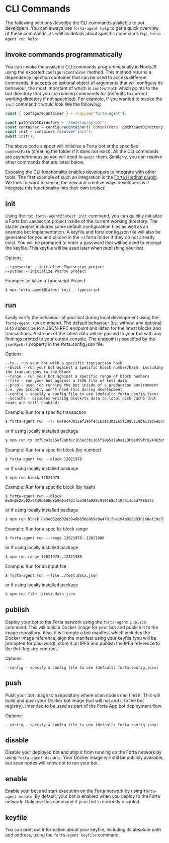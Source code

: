 # CLI Commands

The following sections describe the CLI commands available to bot developers. You can always use `forta-agent help` to get a quick overview of these commands, as well as details about specific commands e.g. `forta-agent run help`.

## Invoke commands programmatically

You can invoke the available CLI commands programmatically in NodeJS using the exported `configureContainer` method. This method returns a dependency injection container that can be used to access different commands. It accepts an optional object of arguments that will configure its behaviour, the most important of which is `contextPath` which points to the bot directory that you are running commands for (defaults to current working directory if not specified). For example, if you wanted to invoke the `init` command it would look like the following:

```js
const { configureContainer } = require("forta-agent");

const pathToBotDirectory = "/Desktop/my-bot";
const container = configureContainer({ contextPath: pathToBotDirectory });
const init = container.resolve("init");
await init();
```

The above code snippet will initialize a Forta bot at the specified `contextPath` (creating the folder if it does not exist). All the CLI commands are asynchronous so you will need to `await` them. Similarly, you can resolve other commands that are listed below.

Exposing the CLI functionality enables developers to integrate with other tools. The first example of such an integration is the [Forta Hardhat plugin](hardhat.md). We look forward to seeing the new and creative ways developers will integrate this functionality into their own toolset!

## init

Using the `npx forta-agent@latest init` command, you can quickly initialize a Forta bot Javascript project inside of the current working directory. The starter project includes some default configuration files as well as an example bot implementation. A keyfile and forta.config.json file will also be generated for you and placed in the ~/.forta folder if they do not already exist. You will be prompted to enter a password that will be used to encrypt the keyfile. This keyfile will be used later when publishing your bot.

Options:

```
--typescript - initialize Typescript project
--python - initialize Python project
```

Example: Initialize a Typescript Project

```
$ npx forta-agent@latest init --typescript
```

## run

Easily verify the behaviour of your bot during local development using the `forta-agent run` command. The default behaviour (i.e. without any options) is to subscribe to a JSON-RPC endpoint and listen for the latest blocks and transactions. A stream of the latest data will be passed to your bot with any findings printed to your output console. The endpoint is specified by the `jsonRpcUrl` property in the forta.config.json file.

Options:

```
--tx - run your bot with a specific transaction hash
--block - run your bot against a specific block number/hash, including the transactions in the block
--range - run your bot against a specific range of block numbers
--file - run your bot against a JSON file of test data
--prod - used for running the bot inside of a production environment i.e. you probably won’t need this during development
--config - specify a config file to use (default: forta.config.json)
--nocache - disables writing block/tx data to local disk cache (but reads are still enabled)
```

Example: Run for a specific transaction

```bash
$ forta-agent run --tx 0xf9c43e15ef2abfec163ec3b1165f18a5119ba119b6e059fc924903e5251e3543
```

or if using locally installed package

```bash
$ npm run tx 0xf9c43e15ef2abfec163ec3b1165f18a5119ba119b6e059fc924903e5251e3543
```

Example: Run for a specific block (by number)

```
$ forta-agent run --block 12821978
```

or if using locally installed package

```bash
$ npm run block 12821978
```

Example: Run for a specific block (by hash)

```
$ forta-agent run --block 0x9e052eb02a3849b650e8b9e0a47b1fae194b928c930168ef19e311dbd7886172
```

or if using locally installed package

```bash
$ npm run block 0x9e052eb02a3849b650e8b9e0a47b1fae194b928c930168ef19e311dbd7886172
```

Example: Run for a specific block range

```
$ forta-agent run --range 12821978..12821980
```

or if using locally installed package

```bash
$ npm run range 12821978..12821980
```

Example: Run for an input file

```
$ forta-agent run --file ./test.data.json
```

or if using locally installed package

```bash
$ npm run file ./test.data.json
```

## publish

Deploy your bot to the Forta network using the `forta-agent publish` command. This will build a Docker image for your bot and publish it to the image repository. Also, it will create a bot manifest which includes the Docker image reference, sign the manifest using your keyfile (you will be prompted for password), store it on IPFS and publish the IPFS reference to the Bot Registry contract.

Options:

```
--config - specify a config file to use (default: forta.config.json)
```

## push

Push your bot image to a repository where scan nodes can find it. This will build and push your Docker bot image (but will not add it to the bot registry). Intended to be used as part of the Forta App bot deployment flow.

Options:

```
--config - specify a config file to use (default: forta.config.json)
```

## disable

Disable your deployed bot and stop it from running on the Forta network by using `forta-agent disable`. Your Docker image will still be publicly available, but scan nodes will know not to run your bot.

## enable

Enable your bot and start execution on the Forta network by using `forta-agent enable`. By default, your bot is enabled when you deploy to the Forta network. Only use this command if your bot is currently disabled.

## keyfile

You can print out information about your keyfile, including its absolute path and address, using the `forta-agent keyfile` command.
